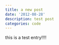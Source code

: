 ```yaml
---
title: a new post
date: '2012-08-28'
description: test post
categories: code
---
```

this is a test entry!!!!
